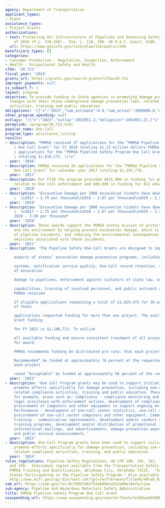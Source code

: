 ```yaml
---
agency: Department of Transportation
applicant_types:
- State
assistance_types:
- Project Grants
authorizations:
- text: Protecting Our Infrastructure of Pipelines and Enhancing Safety (PIPES) Act
    of 2020 (P.L. 116-260).. Pub. L. 116, 260. 49 U.S.C. &sect; 6106.
  url: https://www.govinfo.gov/link/plaw/116/public/260
beneficiary_types: []
categories:
- Consumer Protection - Regulation, Inspection, Enforcement
- Health - Occupational Safety and Health
cfda: '20.721'
fiscal_year: '2024'
grants_url: https://grants.gov/search-grants?cfda=20.721
improper_payments: null
is_subpart_f: 1
layout: program
objective: To provide funding to State agencies in promoting damage prevention, including
  changes with their State underground damage prevention laws, related compliance
  activities, training and public education.
obligations: '[{"x":"2023","sam_estimate":0.0,"sam_actual":1098008.0,"usa_spending_actual":1053505.38},{"x":"2024","sam_estimate":0.0,"sam_actual":1100190.0,"usa_spending_actual":1066235.7},{"x":"2025","sam_estimate":0.0,"sam_actual":1058000.0,"usa_spending_actual":-44956.8}]'
other_program_spending: null
outlays: '[{"x":"2023","outlay":1053051.2,"obligation":1053051.2},{"x":"2024","outlay":649355.0,"obligation":1100190.0},{"x":"2025","outlay":0.0,"obligation":0.0}]'
permalink: /program/20.721.html
popular_name: One-Call
program_type: assistance_listing
results:
- description: "PHMSA received 27 applications for the “PHMSA Pipeline Safety Program\
    \ One Call Grant’ for CY 2016 totaling $1.22 million dollars PHMSA received 27\
    \ applications for the “PHMSA Pipeline Safety Program One Call Grant’ for CY 2016\
    \ totaling $1,018,271. \r\n"
  year: '2016'
- description: PHMSA received 26 applications for the “PHMSA Pipeline Safety Program
    One Call Grant” for calendar year 2017 totaling $1,292,778.
  year: '2017'
- description: For FY18 the program provided $915,000 in funding for personnel costs
    related to One Call enforcement and $89,000 in funding for 811 education projects.
  year: '2018'
- description: "Excavation Damage per 1000 excavation tickets have downward trend.\
    \  \n2017 – 2.75 per thousand\n2018 – 2.67 per thousand\n2019 – 2.55 per thousand"
  year: '2019'
- description: "Excavation Damage per 1000 excavation tickets have downward trend.\
    \  \n2017 – 2.75 per thousand\n2018 – 2.67 per thousand\n2019 – 2.55 per thousand\n\
    2020 - 2.50 per thousand"
  year: '2020'
- description: These awards support the PHMSA safety mission of protecting people
    and the environment by helping prevent excavation damage, which is a leading cause
    of pipeline incidents, and reducing the environmental consequences of methane
    emissions associated with these incidents.
  year: '2021'
- description: 'The Pipeline Safety One-Call Grants are designed to improve various

    aspects of states’ excavation damage prevention programs, including One-Call notification

    systems, notification service quality, One-Call record retention, state investigations
    of excavation

    damage to pipelines, enforcement against violators of state law, underground facility-locating

    capabilities, training of involved personnel, and public outreach and education.
    PHMSA received

    27 eligible applications requesting a total of $1,429,475 for 36 projects. Several
    of these

    applications requested funding for more than one project. The available One-Call
    Grant funding

    for FY 2022 is $1,108,713. To utilize

    all available funding and ensure consistent treatment of all projects recommended
    for award,

    PHMSA recommends funding be distributed pro rata: that each project rated “Highly

    Recommended” be funded at approximately 78 percent of the requested amount and
    each project

    rated “Acceptable” be funded at approximately 58 percent of the requested amount.'
  year: '2022'
- description: 'One Call Program grants may be used to support initiatives to further
    promote efforts specifically for damage prevention, including one-call legislation,
    related compliance activities, training and public education. These may include
    for example, areas such as: Compliance - compliance monitoring and enforcement,
    legal assistance with enforcement actions, development of compliance statistics,
    procurement of computers and other equipment to support ongoing enforcement programs.
    Performance - development of one-call center statistics, one-call membership initiatives,
    procurement of one-call center computers and other equipment. Communication and
    training - communication improvements, development and/or conduct of state-provided
    training programs, development and/or distribution of promotional items or materials,
    informational mailings, and advertisements, damage prevention awareness campaigns,
    and public service announcements.'
  year: '2023'
- description: One-Call Program grants have been used to support initiatives to further
    promote efforts specifically for damage prevention, including one-call legislation,
    related compliance activities, training, and public education.
  year: '2024'
rules_regulations: Pipeline Safety Regulations, 49 CFR 190, 191, 192, 193, 195, 198
  and 199.  Individual copies available from the Transportation Safety Institute,
  PHMSA Training and Qualification, Oklahoma City, Oklahoma 73125.  "Guidelines for
  States Participating in the Pipeline Safety Program." Also available on-line at
  http://www.ecfr.gov/cgi-bin/text-idx?tpl=/ecfrbrowse/Title49/49tab_02.tpl
sam_url: https://sam.gov/fal/0c7905f481f54468bb1a313a04e14efa/view
sub-agency: Pipeline and Hazardous Materials Safety Administration
title: PHMSA Pipeline Safety Program One Call Grant
usaspending_url: https://www.usaspending.gov/search/?hash=7e369aa4d580b461f4db781ce4983e7d
---
```

